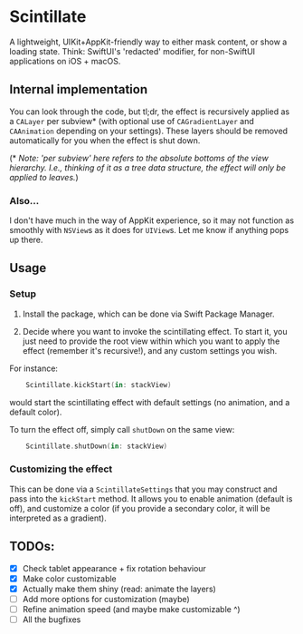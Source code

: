 # Scintillate

A lightweight, UIKit+AppKit-friendly way to either mask content, or show a loading state. Think: SwiftUI's 'redacted'
modifier, for non-SwiftUI applications on iOS + macOS.

## Internal implementation

You can look through the code, but tl;dr, the effect is recursively applied as a ``CALayer`` per subview* (with optional
use of ``CAGradientLayer`` and ``CAAnimation`` depending on your settings). These layers should be removed
automatically for you when the effect is shut down.
 
(* _Note: 'per subview' here refers to the absolute bottoms of the view hierarchy. I.e., thinking of it as a tree data structure, 
the effect will only be applied to leaves._)

### Also...

I don't have much in the way of AppKit experience, so it may not function as smoothly with `NSView`s as it does for `UIView`s. 
Let me know if anything pops up there.

## Usage

### Setup

1. Install the package, which can be done via Swift Package Manager.

2. Decide where you want to invoke the scintillating effect. To start it, you just need to provide the root
view within which you want to apply the effect (remember it's recursive!), and any custom settings you wish.

For instance:

```swift
    Scintillate.kickStart(in: stackView)
```
would start the scintillating effect with default settings (no animation, and a default color).

To turn the effect off, simply call `shutDown` on the same view:
```swift
    Scintillate.shutDown(in: stackView)
```

### Customizing the effect

This can be done via a ``ScintillateSettings`` that you may construct and pass into the `kickStart` method.
It allows you to enable animation (default is off), and customize a color (if you provide a secondary color, it
will be interpreted as a gradient). 

## TODOs:

- [x] Check tablet appearance + fix rotation behaviour
- [x] Make color customizable
- [x] Actually make them shiny (read: animate the layers)
- [ ] Add more options for customization (maybe)
- [ ] Refine animation speed (and maybe make customizable ^)
- [ ] All the bugfixes
